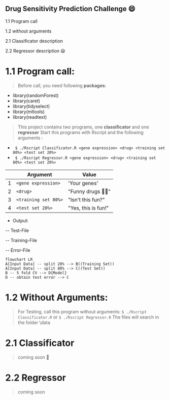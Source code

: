 ##  Drug Sensitivity Prediction Challenge :smile: ##

1.1 Program call

1.2 without arguments

2.1 Classificator description

2.2 Regressor description :smiley:

# 1.1 Program call: 

> Before call, you need following **packages**:

- library(randomForest)
- library(caret)
- library(tidyselect)
- library(mltools)
- library(readtext)


> This project contains two programs, one **classificator** and one **regressor**
> Start this programs with Rscript and the following arguments :

 - ``` $ ./Rscript Classificator.R <gene expression> <drug> <training set 80%> <test set 20%>``` 
 - ``` $ ./Rscript Regressor.R <gene expression> <drug> <training set 80%> <test set 20%>```

|                |Argument                          |Value                         |
|----------------|-------------------------------|-----------------------------|
|1          |`<gene expression>`   |'Your genes'            |
|2          |`<drug>`              |"Funny drugs :pill::see_no_evil:"            |
|3          |`<training set 80%>`  |"Isn't this fun?"   
|4          |`<test set 20%>`      |"Yes, this is fun!"   

 - Output:
 
 -- Test-File
 
 -- Training-File
 
 -- Error-File


```mermaid
flowchart LR
A[Input Data] -- split 20% --> B((Training Set))
A[Input Data] -- split 80% --> C((Test Set))
B -- 5 fold CV --> D{Model}
D -- obtain test error --> C
```



# 1.2 Without Arguments: 
> For Testing, call this program without arguments:
``` $ ./Rscript Classificator.R ```  or
``` $ ./Rscript Regressor.R ``` 
> The files will search in the folder \data





# 2.1 Classificator
> coming soon :eyes:





# 2.2 Regressor
> coming soon
